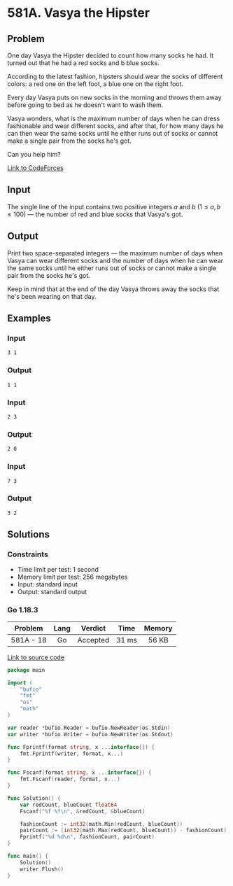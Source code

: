 # 581A. Vasya the Hipster

## Problem

One day Vasya the Hipster decided to count how many socks he had. It turned out that he had a red socks and b blue socks.

According to the latest fashion, hipsters should wear the socks of different colors: a red one on the left foot, a blue one on the right foot.

Every day Vasya puts on new socks in the morning and throws them away before going to bed as he doesn't want to wash them.

Vasya wonders, what is the maximum number of days when he can dress fashionable and wear different socks, and after that, for how many days he can then wear the same socks until he either runs out of socks or cannot make a single pair from the socks he's got.

Can you help him?

[Link to CodeForces](https://codeforces.com/problemset/problem/581/A)

## Input

The single line of the input contains two positive integers $a$ and $b$ ($1 \leq a, b \leq 100$) — the number of red and blue socks that Vasya's got.

## Output

Print two space-separated integers — the maximum number of days when Vasya can wear different socks and the number of days when he can wear the same socks until he either runs out of socks or cannot make a single pair from the socks he's got.

Keep in mind that at the end of the day Vasya throws away the socks that he's been wearing on that day.

## Examples

### Input

```
3 1
```

### Output

```
1 1
```

### Input

```
2 3
```

### Output

```
2 0
```

### Input

```
7 3
```

### Output

```
3 2
```

## Solutions

### Constraints

  - Time limit per test: 1 second
  - Memory limit per test: 256 megabytes
  - Input: standard input
  - Output: standard output

### Go 1.18.3

|   Problem  |    Lang   |  Verdict |  Time  |  Memory  |
|:----------:|:---------:|:--------:|:------:|:--------:|
| 581A - 18  |    Go     | Accepted | 31 ms  |  56  KB  |

[Link to source code](solution.go)

```go
package main

import (
	"bufio"
	"fmt"
	"os"
	"math"
)

var reader *bufio.Reader = bufio.NewReader(os.Stdin)
var writer *bufio.Writer = bufio.NewWriter(os.Stdout)

func Fprintf(format string, x ...interface{}) {
	fmt.Fprintf(writer, format, x...)
}

func Fscanf(format string, x ...interface{}) {
	fmt.Fscanf(reader, format, x...)
}

func Solution() {
	var redCount, blueCount float64
	Fscanf("%f %f\n", &redCount, &blueCount)

	fashionCount := int32(math.Min(redCount, blueCount))
	pairCount := (int32(math.Max(redCount, blueCount)) - fashionCount) / 2
	Fprintf("%d %d\n", fashionCount, pairCount)
}

func main() {
	Solution()
	writer.Flush()
}
```

